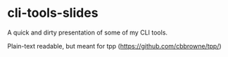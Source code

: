 cli-tools-slides
================

A quick and dirty presentation of some of my CLI tools.

Plain-text readable, but meant for tpp (https://github.com/cbbrowne/tpp/)
